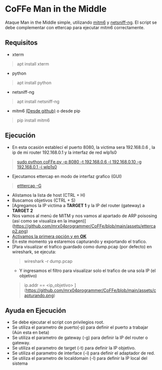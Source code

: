 # CoFFe Man in the Middle 
Ataque Man in the Middle simple, utilizando [mitm6](https://github.com/fox-it/mitm6) y [netsniff-ng](https://github.com/netsniff-ng/netsniff-ng).
El script se debe complementar con ettercap para ejecutar mitm6 correctamente.

## Requisitos
- xterm
> apt install xterm
- python
> apt install python
- netsniff-ng
> apt install netsniff-ng
- mitm6 [(Desde github)](https://github.com/fox-it/mitm6) o desde pip
> pip install mitm6

## Ejecución
- En esta ocasión establecí el puerto 8080, la victima sera 192.168.0.6 , la ip de mi router 192.168.0.1 y la interfaz de red wlp1s0
> [sudo python coFFe.py -p 8080 -t 192.168.0.6 -l 192.168.0.10 -g 192.168.0.1 -i wlp1s0](https://github.com/mrx04programmer/CoFFe/tree/main/assets/imagen1.png)
- Ejecutamos ettercap en modo de interfaz grafico (GUI) 
> [etttercap -G](https://github.com/mrx04programmer/CoFFe/blob/main/assets/ettercap.png)
- Alistamos la lista de host (CTRL + H)
- Buscamos objetivos (CTRL + S)
- [Agregamos la IP victima a **TARGET 1** y la IP del router (gateway) a **TARGET 2**
- Nos vamos al menú de MITM y nos vamos al apartado de ARP poisosing (así como se visualiza en la imagen)](https://github.com/mrx04programmer/CoFFe/blob/main/assets/ettercap2.png)
- [Activamos la primera opción y en **OK**](https://github.com/mrx04programmer/CoFFe/blob/main/assets/ettercap3.png)
- En este momento ya estaremos capturando y exportando el trafico.
- [Para visualizar el trafico guardado como dump.pcap (por defecto) en wireshark, se ejecuta:
  > wireshark -r dump.pcap
  - Y ingresamos el filtro para visualizar solo el trafico de una sola IP (el objetivo)
  > ip.addr == <ip_objetivo>
  ](https://github.com/mrx04programmer/CoFFe/blob/main/assets/capturando.png)

## Ayuda en Ejecución
- Se debe ejecutar el script con privilegios root.
- Se utiliza el parametro de puerto(-p) para definir el puerto a trabajar  (Aún esta en beta)
- Se utiliza el parametro de gateway (-g) para definir la IP del router o gateway.
- Se utiliza el parametro de target (-t) para definir la IP objetivo.
- Se utiliza el parametro de interface (-i) para definir el adaptador de red.
- Se utiliza el parametro de localdomain (-l) para definir la IP local del sistema
